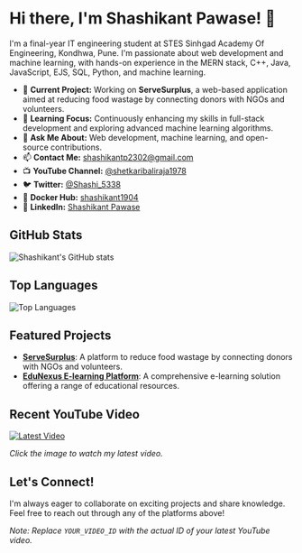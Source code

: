 # Hi there, I'm Shashikant Pawase! 👋

I'm a final-year IT engineering student at STES Sinhgad Academy Of Engineering, Kondhwa, Pune. I'm passionate about web development and machine learning, with hands-on experience in the MERN stack, C++, Java, JavaScript, EJS, SQL, Python, and machine learning.

- 🔭 **Current Project:** Working on **ServeSurplus**, a web-based application aimed at reducing food wastage by connecting donors with NGOs and volunteers.
- 🌱 **Learning Focus:** Continuously enhancing my skills in full-stack development and exploring advanced machine learning algorithms.
- 💬 **Ask Me About:** Web development, machine learning, and open-source contributions.
- 📫 **Contact Me:** shashikantp2302@gmail.com
- 📺 **YouTube Channel:** [@shetkaribaliraja1978](https://www.youtube.com/@shetkaribaliraja1978)
- 🐦 **Twitter:** [@Shashi_5338](https://x.com/Shashi_5338)
- 🐳 **Docker Hub:** [shashikant1904](https://hub.docker.com/u/shashikant1904)
- 💼 **LinkedIn:** [Shashikant Pawase](https://www.linkedin.com/in/shashikant-pawase-775249259)

## GitHub Stats

![Shashikant's GitHub stats](https://github-readme-stats.vercel.app/api?username=Shashi-1904&show_icons=true&theme=radical)

## Top Languages

![Top Languages](https://github-readme-stats.vercel.app/api/top-langs/?username=Shashi-1904&layout=compact&theme=radical)

## Featured Projects

- [**ServeSurplus**](https://github.com/Shashi-1904/Excess-Food-Management-Donation-System-using-Machine-Learning): A platform to reduce food wastage by connecting donors with NGOs and volunteers.
- [**EduNexus E-learning Platform**](https://github.com/Shashi-1904/EduNexus_E_learning_platform): A comprehensive e-learning solution offering a range of educational resources.

## Recent YouTube Video

[![Latest Video](https://img.youtube.com/vi/YOUR_VIDEO_ID/0.jpg)](https://www.youtube.com/watch?v=YOUR_VIDEO_ID)

*Click the image to watch my latest video.*

## Let's Connect!

I'm always eager to collaborate on exciting projects and share knowledge. Feel free to reach out through any of the platforms above!

*Note: Replace `YOUR_VIDEO_ID` with the actual ID of your latest YouTube video.*
